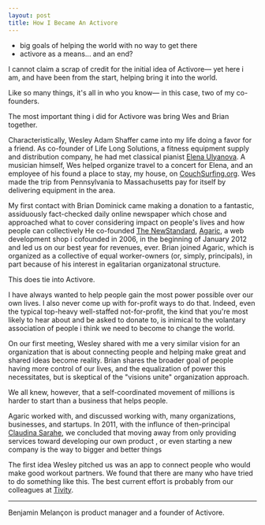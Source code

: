 ```yaml
---
layout: post
title: How I Became An Activore
---
```


 - big goals of helping the world with no way to get there
 - activore as a means... and an end?

I cannot claim a scrap of credit for the initial idea of Activore— yet here i am, and have been from the start, helping bring it into the world.

Like so many things, it's all in who you know— in this case, two of my co-founders.

The most important thing i did for Activore was bring Wes and Brian together.

Characteristically, Wesley Adam Shaffer came into my life doing a favor for a friend.  As co-founder of Life Long Solutions, a fitness equipment supply and distribution company, he had met classical pianist <a href="http://elena-ulyanova.com/">Elena Ulyanova</a>. A musician himself, Wes helped organize travel to a concert for Elena, and an employee of his found a place to stay, my house, on <a href="http://couchsurfing.org/">CouchSurfing.org</a>.  Wes made the trip from Pennsylvania to Massachusetts pay for itself by delivering equipment in the area.

My first contact with Brian Dominick came making a donation to a fantastic, assiduously fact-checked daily online newspaper which chose and approached what to cover considering impact on people's lives and how people can collectively  He co-founded <a href="http://newstandardnews.net">The NewStandard</a>,  <a href="http://agaric.com/">Agaric</a>, a web development shop i cofounded in 2006, in the beginning of January 2012 and led us on our best year for revenues, ever.  Brian joined Agaric, which is organized as a collective of equal worker-owners (or, simply, principals), in part because of his interest in egalitarian organizatonal structure.

This does tie into Activore.

I have always wanted to help people gain the most power possible over our own lives.  I also never come up with for-profit ways to do that.  Indeed, even the typical top-heavy well-staffed not-for-profit, the kind that you're most likely to hear about and be asked to donate to, is inimical to the volantary association of people i think we need to become to change the world.

On our first meeting, Wesley shared with me a very similar vision for an organization that is about connecting people and helping make great and shared ideas become reality.  Brian shares the broader goal of people having more control of our lives, and the equalization of power this necessitates, but is skeptical of the "visions unite" organization approach.

We all knew, however, that a self-coordinated movement of millions is harder to start than a business that helps people.

Agaric worked with, and discussed working with, many organizations, businesses, and startups.  In 2011, with the influnce of then-principal <a href="http://misscs.com/">Claudina Sarahe</a>, we concluded that moving away from only providing services toward developing our own product , or even starting a new company is the way to bigger and better things

The first idea Wesley pitched us was an app to connect people who would make good workout partners.  We found that there are many who have tried to do something like this.  The best current effort is probably from our colleagues at <a href="http://tivity.us/">Tivity</a>.

---
Benjamin Melançon is product manager and a founder of Activore.

